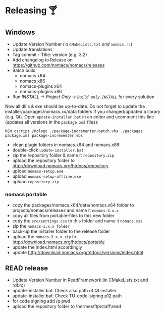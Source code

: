 # Releasing 🍸

## Windows
- Update Version Number (in `CMakeLists.txt` *and* `nomacs.rc`)
- Update translations
- Tag commit - Title: version (e.g. 3.2)
- Add changelog to Release on https://github.com/nomacs/nomacs/releases
- Batch build
  - nomacs x64
  - nomacs x86
  - nomacs-plugins x64
  - nomacs-plugins x86
- Run _INSTALL -> Project Only -> `Build only INSTALL`_ for every solution

Now all dll's & exe should be up-to-date. Do not forget to update the installer/packages/nomacs.xx/data folders if you changed/updated a library (e.g. Qt).
Open `update-installer.bat` in an editor and ucomment this line (updates all versions in the `package.xml` files):

```REM cscript /nologo ./package-incrementer-batch.vbs ./packages package.xml package-incrementer.vbs```

- clean plugin folders in nomacs.x64 and nomacs.x86
- double-click `update-installer.bat`
- zip the repository folder & name it `repository.zip`
- upload the repository folder to http://download.nomacs.org/htdocs/repository
- upload `nomacs-setup.exe`
- upload `nomacs-setup-offline.exe`
- upload `repository.zip`

### nomacs portable
- copy the packages/nomacs.x64/data/nomacs.x64 folder to projects/nomacs/releases and name it `nomacs-3.x.x`
- copy all files from portable-files to this new folder
- copy the `src/settings.css` to this folder and name it `nomacs.css`
- zip the `nomacs-3.x.x folder`
- back-up the installer folder to the release folder
- upload the `nomacs-3.x.x.zip` to http://download.nomacs.org/htdocs/portable
- update the index.html accordingly
- update http://download.nomacs.org/htdocs/versions/index.html

## READ release
- Update Version Number in ReadFramework (in CMakeLists.txt and rdf.rc)
- update-installer.bat: Check also path of Qt installer
- update-installer.bat: Check TU-code-signng.p12 path
- for code signing add /p pwd
- upload the repository folder to \\hermes\ftp\staff\read
